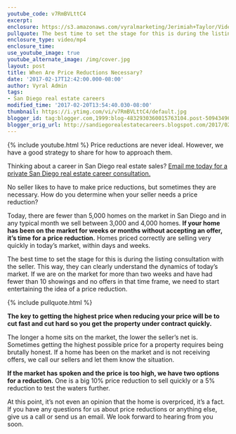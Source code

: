 ```yaml
---
youtube_code: v7RmBVLttC4
excerpt:
enclosure: https://s3.amazonaws.com/vyralmarketing/Jerimiah+Taylor/Videos/San+Diego/2017/When+Are+Price+Reductions+Necessary%253F+-+San+Diego+Real+Estate+Careers.mp4
pullquote: The best time to set the stage for this is during the listing consultation.
enclosure_type: video/mp4
enclosure_time:
use_youtube_image: true
youtube_alternate_image: /img/cover.jpg
layout: post
title: When Are Price Reductions Necessary?
date: '2017-02-17T12:42:00.000-08:00'
author: Vyral Admin
tags:
- San Diego real estate careers
modified_time: '2017-02-20T13:54:40.030-08:00'
thumbnail: https://i.ytimg.com/vi/v7RmBVLttC4/default.jpg
blogger_id: tag:blogger.com,1999:blog-4832930360015763104.post-5094349663031254682
blogger_orig_url: http://sandiegorealestatecareers.blogspot.com/2017/02/when-are-price-reductions-necessary.html
---
```

{% include youtube.html %}
Price reductions are never ideal. However, we have a good strategy to share for how to approach them.

Thinking about a career in San Diego real estate sales?
<a href="mailto:JTaylor@kw.com">Email me today for a private San Diego real estate career consultation.</a>

No seller likes to have to make price reductions, but sometimes they are necessary. How do you determine when your seller needs a price reduction?

Today, there are fewer than 5,000 homes on the market in San Diego and in any typical month we sell between 3,000 and 4,000 homes. **If your home has been on the market for weeks or months without accepting an offer, it’s time for a price reduction.** Homes priced correctly are selling very quickly in today’s market, within days and weeks.

The best time to set the stage for this is during the listing consultation with the seller. This way, they can clearly understand the dynamics of today’s market. If we are on the market for more than two weeks and have had fewer than 10 showings and no offers in that time frame, we need to start entertaining the idea of a price reduction.

{% include pullquote.html %}

**The key to getting the highest price when reducing your price will be to cut fast and cut hard so you get the property under contract quickly.**

The longer a home sits on the market, the lower the seller’s net is. Sometimes getting the highest possible price for a property requires being brutally honest. If a home has been on the market and is not receiving offers, we call our sellers and let them know the situation.

**If the market has spoken and the price is too high, we have two options for a reduction.** One is a big 10% price reduction to sell quickly or a 5% reduction to test the waters further.

At this point, it’s not even an opinion that the home is overpriced, it’s a fact. If you have any questions for us about price reductions or anything else, give us a call or send us an email. We look forward to hearing from you soon.
